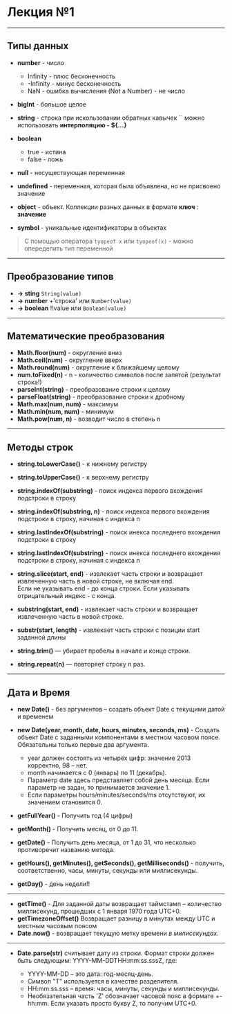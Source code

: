 # Лекция №1

---

## Типы данных

* **number** - число
    - Infinity - плюс бесконечность
    - -Infinity - минус бесконечность
    - NaN - ошибка вычисления (Not a Number) - не число

* **bigInt**  - большое целое
* **string** - строка при искользовании обратных кавычек `` можно использовать **интерполяцию - ${...}**
* **boolean**
    * true - истина
    * false - ложь
* **null** - несуществующая переменная
* **undefined** - переменная, которая была объявлена, но не присвоено значение
* **object** - объект. Коллекции разных данных в формате **ключ** : **значение**
* **symbol** - уникальные идентификаторы в объектах

> С помощью оператора `tyopeof x` или `tyopeof(x)` - можно опеределить тип переменной

---

## Преобразование типов

* **-> sting** `String(value) ` 
* **-> number** +'строка' или `Number(value)`
* **-> boolean** !!value или `Boolean(value)`

---

## Математические преобразования

* **Math.floor(num)** - округление вниз  
* **Math.ceil(num)** - округление вверх  
* **Math.round(num)** - округление к ближайшему целому  
* **num.toFixed(n)** - n - количество символов после запятой (результат строка!)  
* **parseInt(string)** - преобразование строки к целому  
* **parseFloat(string)** - преобразование строки к дробному  
* **Math.max(num, num)** - максимум  
* **Math.min(num, num)** - минимум  
* **Math.pow(num, n)** - возводит число в степень n

---

## Методы строк

* **string.toLowerCase()** - к нижнему регистру   
* **string.toUpperCase()** - к верхнему регистру
* **string.indexOf(substring)** - поиск индекса первого вхождения подстроки в строку
* **string.indexOf(substring, n)** - поиск индекса первого вхождения подстроки в строку, начиная с индекса n
* **string.lastIndexOf(substring)** - поиск инекса последнего вхождения подстроки в строку
* **string.lastIndexOf(substring)** - поиск инекса последнего вхождения подстроки в строку, начиная с индекса n
* **string.slice(start, end)** - извлекает часть строки и возвращает извлеченную часть в новой строке, не включая end.  
 Если не указывать end - до конца строки. Если указывать отрицательный индекс - с конца.
* **substring(start, end)** - извлекает часть строки и возвращает извлеченную часть в новой строке.
* **substr(start, length)** - извлекает часть строки с позиции start заданной длины
  
* **string.trim()** — убирает пробелы в начале и конце строки.
* **string.repeat(n)** — повторяет строку n раз.
---

## Дата и Время

* **new Date()** - без аргументов – создать объект Date с текущими датой и временем

* **new Date(year, month, date, hours, minutes, seconds, ms)** - Создать объект Date с заданными компонентами в местном часовом поясе. Обязательны только первые два аргумента.

    * year должен состоять из четырёх цифр: значение 2013 корректно, 98 – нет.
    * month начинается с 0 (январь) по 11 (декабрь).
    * Параметр date здесь представляет собой день месяца. Если параметр не задан, то принимается значение 1.
    * Если параметры hours/minutes/seconds/ms отсутствуют, их значением становится 0.
   
* **getFullYear()** - Получить год (4 цифры)
* **getMonth()** - Получить месяц, от 0 до 11.
* **getDate()** - Получить день месяца, от 1 до 31, что несколько противоречит названию метода.
* **getHours(), getMinutes(), getSeconds(), getMilliseconds()**  - получить, соответственно, часы, минуты, секунды или миллисекунды.
* **getDay()** - день недели!!  
   
--- 
* **getTime()** - Для заданной даты возвращает таймстамп – количество миллисекунд, прошедших с 1 января 1970 года UTC+0.
* **getTimezoneOffset()** Возвращает разницу в минутах между UTC и местным часовым поясом
* **Date.now()** - возвращает текущую метку времени *в милисекундах*.
---

* **Date.parse(str)** считывает дату из строки. Формат строки должен быть следующим: YYYY-MM-DDTHH:mm:ss.sssZ, где:

    * YYYY-MM-DD – это дата: год-месяц-день.
    * Символ "T" используется в качестве разделителя.
    * HH:mm:ss.sss – время: часы, минуты, секунды и миллисекунды.
    * Необязательная часть 'Z' обозначает часовой пояс в формате +-hh:mm. Если указать просто букву Z, то получим UTC+0.
